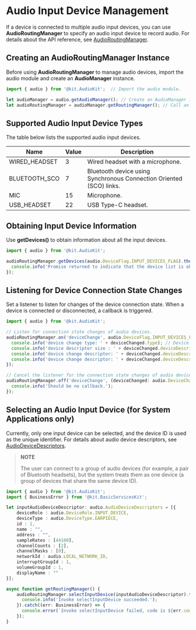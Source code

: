 # Audio Input Device Management

If a device is connected to multiple audio input devices, you can use **AudioRoutingManager** to specify an audio input device to record audio. For details about the API reference, see [AudioRoutingManager](../../reference/apis-audio-kit/js-apis-audio.md#audioroutingmanager9).

## Creating an AudioRoutingManager Instance

Before using **AudioRoutingManager** to manage audio devices, import the audio module and create an **AudioManager** instance.

```ts
import { audio } from '@kit.AudioKit';  // Import the audio module.

let audioManager = audio.getAudioManager(); // Create an AudioManager instance.
let audioRoutingManager = audioManager.getRoutingManager(); // Call an API of AudioManager to create an AudioRoutingManager instance.
```

## Supported Audio Input Device Types

The table below lists the supported audio input devices.

| Name | Value | Description | 
| -------- | -------- | -------- |
| WIRED_HEADSET | 3 | Wired headset with a microphone. | 
| BLUETOOTH_SCO | 7 | Bluetooth device using Synchronous Connection Oriented (SCO) links. | 
| MIC | 15 | Microphone. | 
| USB_HEADSET | 22 | USB Type-C headset. | 

## Obtaining Input Device Information

Use **getDevices()** to obtain information about all the input devices.

```ts
import { audio } from '@kit.AudioKit';

audioRoutingManager.getDevices(audio.DeviceFlag.INPUT_DEVICES_FLAG).then((data: audio.AudioDeviceDescriptors) => {
  console.info('Promise returned to indicate that the device list is obtained.');
});
```

## Listening for Device Connection State Changes

Set a listener to listen for changes of the device connection state. When a device is connected or disconnected, a callback is triggered.

```ts
import { audio } from '@kit.AudioKit';

// Listen for connection state changes of audio devices.
audioRoutingManager.on('deviceChange', audio.DeviceFlag.INPUT_DEVICES_FLAG, (deviceChanged: audio.DeviceChangeAction) => {
  console.info('device change type: ' + deviceChanged.type); // Device connection state change. The value 0 means that the device is connected and 1 means that the device is disconnected.
  console.info('device descriptor size : ' + deviceChanged.deviceDescriptors.length);
  console.info('device change descriptor: ' + deviceChanged.deviceDescriptors[0].deviceRole); // Device role.
  console.info('device change descriptor: ' + deviceChanged.deviceDescriptors[0].deviceType); // Device type.
});

// Cancel the listener for the connection state changes of audio devices.
audioRoutingManager.off('deviceChange', (deviceChanged: audio.DeviceChangeAction) => {
  console.info('Should be no callback.');
});
```
<!--Del-->
## Selecting an Audio Input Device (for System Applications only)

Currently, only one input device can be selected, and the device ID is used as the unique identifier. For details about audio device descriptors, see [AudioDeviceDescriptors](../../reference/apis-audio-kit/js-apis-audio.md#audiodevicedescriptors).

> **NOTE**
> 
> The user can connect to a group of audio devices (for example, a pair of Bluetooth headsets), but the system treats them as one device (a group of devices that share the same device ID).

```ts
import { audio } from '@kit.AudioKit';
import { BusinessError } from '@kit.BasicServicesKit';

let inputAudioDeviceDescriptor: audio.AudioDeviceDescriptors = [{
    deviceRole : audio.DeviceRole.INPUT_DEVICE,
    deviceType : audio.DeviceType.EARPIECE,
    id : 1,
    name : "",
    address : "",
    sampleRates : [44100],
    channelCounts : [2],
    channelMasks : [0],
    networkId : audio.LOCAL_NETWORK_ID,
    interruptGroupId : 1,
    volumeGroupId : 1,
    displayName : ""
}];

async function getRoutingManager() {
    audioRoutingManager.selectInputDevice(inputAudioDeviceDescriptor).then(() => {
      console.info('Invoke selectInputDevice succeeded.');
    }).catch((err: BusinessError) => {
      console.error(`Invoke selectInputDevice failed, code is ${err.code}, message is ${err.message}`);
    });
}

```
<!--DelEnd-->
